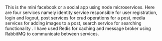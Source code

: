 This is the mini facebook or a social app using node microservices.
Here are four services namely identity service responsible for user registration, login and logout,
post services for crud operations for a post,
media services for adding images to a post,
search service for searching functionality .
I have used Redis for caching and message broker using RabbitMQ to communicate between services.
